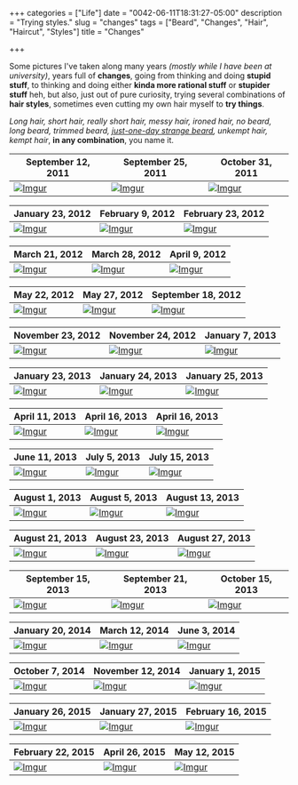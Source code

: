 +++
categories = ["Life"]
date = "0042-06-11T18:31:27-05:00"
description = "Trying styles."
slug = "changes"
tags = ["Beard", "Changes", "Hair", "Haircut", "Styles"]
title = "Changes"

+++

Some pictures I've taken along many years *(mostly while I have been at university)*, years full of **changes**, going from thinking and doing **stupid stuff**, to thinking and doing either **kinda more rational stuff** or **stupider stuff** heh, but also, just out of pure curiosity, trying several combinations of **hair styles**, sometimes even cutting my own hair myself to **try things**.

*Long hair, short hair, really short hair, messy hair, ironed hair, no beard, long beard, trimmed beard, [just-one-day strange beard](https://i.imgur.com/08QYPLZ.jpg), unkempt hair, kempt hair*, **in any combination**, you name it.

| September 12, 2011 | September 25, 2011 | October 31, 2011 |
|---|---|---|
| [![][01]][01] | [![][02]][02] | [![][03]][03] |

| January 23, 2012 | February 9, 2012 | February 23, 2012 |
|---|---|---|
| [![][04]][04] | [![][81]][81] | [![][82]][82] |

| March 21, 2012 | March 28, 2012  | April 9, 2012 |
|---|---|---|
| [![][83]][83] | [![][05]][05] | [![][06]][06] |

| May 22, 2012 | May 27, 2012 | September 18, 2012 |
|---|---|---|
| [![][07]][07] | [![][08]][08] | [![][09]][09] |

| November 23, 2012 | November 24, 2012 | January 7, 2013 |
|---|---|---|
| [![][10]][10] | [![][11]][11] | [![][12]][12] |

| January 23, 2013 | January 24, 2013 | January 25, 2013 |
|---|---|---|
| [![][13]][13] | [![][14]][14] | [![][15]][15] |

| April 11, 2013 | April 16, 2013 | April 16, 2013 |
|---|---|---|
| [![][84]][84] | [![][16]][16] | [![][85]][85] |

| June 11, 2013 | July 5, 2013 | July 15, 2013 |
|---|---|---|
| [![][86]][86] | [![][17]][17] | [![][18]][18] |

| August 1, 2013 | August 5, 2013 | August 13, 2013 |
|---|---|---|
| [![][19]][19] | [![][20]][20] | [![][87]][87] |

| August 21, 2013 | August 23, 2013 | August 27, 2013 |
|---|---|---|
| [![][88]][88] | [![][21]][21] | [![][89]][89] |

| September 15, 2013 | September 21, 2013 | October 15, 2013 |
|---|---|---|
| [![][22]][22] | [![][23]][23] | [![][24]][24] |

| January 20, 2014 | March 12, 2014 | June 3, 2014 |
|---|---|---|
| [![][25]][25] | [![][26]][26] | [![][27]][27] |

| October 7, 2014 | November 12, 2014 | January 1, 2015 |
|---|---|---|
| [![][28]][28] | [![][29]][29] | [![][30]][30] |

| January 26, 2015 | January 27, 2015 | February 16, 2015 |
|---|---|---|
| [![][31]][31] | [![][32]][32] | [![][33]][33] |

| February 22, 2015 | April 26, 2015 | May 12, 2015 |
|---|---|---|
| [![][34]][34] | [![][35]][35] | [![][36]][36] |


[01]: https://i.imgur.com/MlP3PJy.jpg "Imgur"
[02]: https://i.imgur.com/fjtZtMV.jpg "Imgur"
[03]: https://i.imgur.com/IEFGyyx.jpg "Imgur"

[04]: https://i.imgur.com/kj6TZfX.jpg "Imgur"
[05]: https://i.imgur.com/bWnidmA.jpg "Imgur"
[06]: https://i.imgur.com/yrzwyDu.jpg "Imgur"

[07]: https://i.imgur.com/jrIFyRP.jpg "Imgur"
[08]: https://i.imgur.com/dmAPgHz.jpg "Imgur"
[09]: https://i.imgur.com/CTKS2Oj.jpg "Imgur"

[10]: https://i.imgur.com/08QYPLZ.jpg "Imgur"
[11]: https://i.imgur.com/PqRr19S.jpg "Imgur"
[12]: https://i.imgur.com/BP9OVc4.jpg "Imgur"

[13]: https://i.imgur.com/qAOGi4Q.jpg "Imgur"
[14]: https://i.imgur.com/vS0jdQr.jpg "Imgur"
[15]: https://i.imgur.com/swRt13o.jpg "Imgur"

[16]: https://i.imgur.com/qfBQVCt.jpg "Imgur"
[17]: https://i.imgur.com/AMQnnDK.jpg "Imgur"
[18]: https://i.imgur.com/9J8gJy2.jpg "Imgur"

[19]: https://i.imgur.com/KNiKfZI.jpg "Imgur"
[20]: https://i.imgur.com/3Y7TRC1.jpg "Imgur"
[21]: https://i.imgur.com/uIpdQT0.jpg "Imgur"

[22]: https://i.imgur.com/wSH2vox.jpg "Imgur"
[23]: https://i.imgur.com/MhNbBtD.jpg "Imgur"
[24]: https://i.imgur.com/ivcneBn.jpg "Imgur"

[25]: https://i.imgur.com/QTEO7kA.jpg "Imgur"
[26]: https://i.imgur.com/Ez525sK.jpg "Imgur"
[27]: https://i.imgur.com/nzL5SdX.jpg "Imgur"

[28]: https://i.imgur.com/BfZ9cVy.jpg "Imgur"
[29]: https://i.imgur.com/ahx8LFr.jpg "Imgur"
[30]: https://i.imgur.com/88uNY75.jpg "Imgur"

[31]: https://i.imgur.com/Gd9lbMU.jpg "Imgur"
[32]: https://i.imgur.com/F8lqC0I.jpg "Imgur"
[33]: https://i.imgur.com/33UlaAT.jpg "Imgur"

[34]: https://i.imgur.com/gTHmNpD.jpg "Imgur"
[35]: https://i.imgur.com/Jl6exa6.jpg "Imgur"
[36]: https://i.imgur.com/9MVBtTO.png "Imgur"

[81]: https://i.imgur.com/VZ6utWn.jpg "Imgur"
[82]: https://i.imgur.com/iGQ7J0Q.jpg "Imgur"
[83]: https://i.imgur.com/RnXPBim.png "Imgur"

[84]: https://i.imgur.com/tG9xevr.jpg "Imgur"
[85]: https://i.imgur.com/lc6sdPN.jpg "Imgur"
[86]: https://i.imgur.com/YiD9zWT.png "Imgur"

[87]: https://i.imgur.com/APOSfZj.jpg "Imgur"
[88]: https://i.imgur.com/q1j6TZ1.jpg "Imgur"
[89]: https://i.imgur.com/KBcr7LC.png "Imgur"